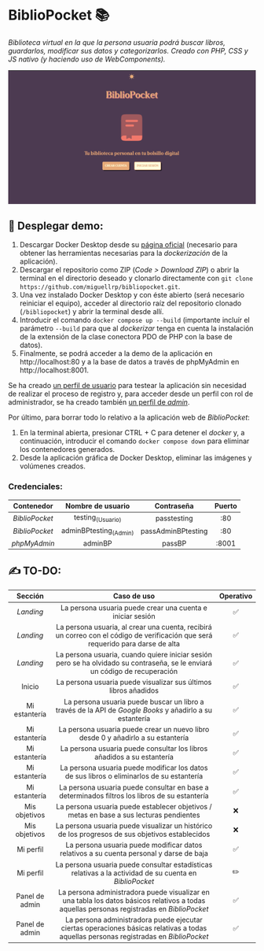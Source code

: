 # BiblioPocket 📚
_Biblioteca virtual en la que la persona usuaria podrá buscar libros, guardarlos, modificar sus datos y categorizarlos. Creado con PHP, CSS y JS nativo (y haciendo uso de WebComponents)._

<img src="demo/demo_pantalla_inicial.png" alt="Captura de pantalla de la vista inicial de BiblioPocket 📚" >

## 🚀 Desplegar demo:
1. Descargar Docker Desktop desde su [página oficial](https://www.docker.com/products/docker-desktop/) (necesario para obtener las herramientas necesarias para la _dockerización_ de la aplicación).
2. Descargar el repositorio como ZIP (_Code > Download ZIP_) o abrir la terminal en el directorio deseado y clonarlo directamente con ```git clone https://github.com/miguellrp/bibliopocket.git```.
3. Una vez instalado Docker Desktop y con éste abierto (será necesario reiniciar el equipo), acceder al directorio raíz del repositorio clonado (``` /bibliopocket ```) y abrir la terminal desde allí.
4. Introducir el comando ```docker compose up --build``` (importante incluír el parámetro ```--build``` para que al _dockerizar_ tenga en cuenta la instalación de la extensión de la clase conectora PDO de PHP con la base de datos).
5. Finalmente, se podrá acceder a la demo de la aplicación en http://localhost:80 y a la base de datos a través de phpMyAdmin en http://localhost:8001.

Se ha creado <a href="#credenciales">un perfil de usuario</a> para testear la aplicación sin necesidad de realizar el proceso de registro y, para acceder desde un perfil con rol de administrador, se ha creado también <a href="#credenciales">un perfil de _admin_</a>.

Por último, para borrar todo lo relativo a la aplicación web de _BiblioPocket_:
1. En la terminal abierta, presionar CTRL + C para detener el _docker_ y, a continuación, introducir el comando ```docker compose down``` para eliminar los contenedores generados.
2. Desde la aplicación gráfica de Docker Desktop, eliminar las imágenes y volúmenes creados.


### Credenciales:
| Contenedor | Nombre de usuario | Contraseña | Puerto |
|:---:|:---:|:---:|:---:|
| _BiblioPocket_ | testing<sub>(Usuario)</sub> | passtesting | :80 |
| _BiblioPocket_ | adminBPtesting<sub>(Admin)</sub> | passAdminBPtesting | :80 |
| _phpMyAdmin_ | adminBP | passBP | :8001 |


## ✍️ TO-DO:
| Sección | Caso de uso | Operativo |
|:---:|:---:|:---:|
| _Landing_ | La persona usuaria puede crear una cuenta e iniciar sesión | ✅ |
| _Landing_ | La persona usuaria, al crear una cuenta, recibirá un correo con el código de verificación que será requerido para darse de alta | ✅ |
| _Landing_ | La persona usuaria, cuando quiere iniciar sesión pero se ha olvidado su contraseña, se le enviará un código de recuperación | ✅ |
| Inicio | La persona usuaria puede visualizar sus últimos libros añadidos | ✅ |
| Mi estantería | La persona usuaria puede buscar un libro a través de la API de _Google Books_ y añadirlo a su estantería | ✅ |
| Mi estantería | La persona usuaria puede crear un nuevo libro desde 0 y añadirlo a su estantería | ✅ |
| Mi estantería | La persona usuaria puede consultar los libros añadidos a su estantería | ✅ |
| Mi estantería | La persona usuaria puede modificar los datos de sus libros o eliminarlos de su estantería | ✅ |
| Mi estantería | La persona usuaria puede consultar en base a determinados filtros los libros de su estantería | ✅ |
| Mis objetivos | La persona usuaria puede establecer objetivos / metas en base a sus lecturas pendientes | ❌ |
| Mis objetivos | La persona usuaria puede visualizar un histórico de los progresos de sus objetivos establecidos | ❌ |
| Mi perfil | La persona usuaria puede modificar datos relativos a su cuenta personal y darse de baja | ✅ |
| Mi perfil | La persona usuaria puede consultar estadísticas relativas a la actividad de su cuenta en _BiblioPocket_ | ✏️ |
| Panel de admin | La persona administradora puede visualizar en una tabla los datos básicos relativos a todas aquellas personas registradas en _BiblioPocket_ | ✅
| Panel de admin | La persona administradora puede ejecutar ciertas operaciones básicas relativas a todas aquellas personas registradas en _BiblioPocket_ | ✅